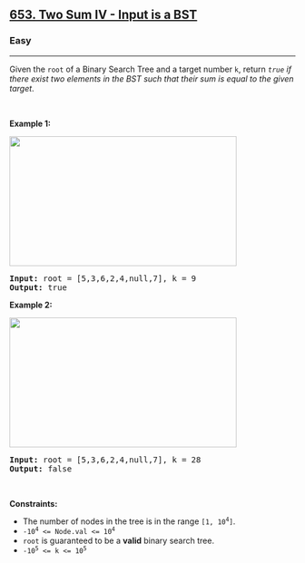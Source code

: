 <h2><a href="https://leetcode.com/problems/two-sum-iv-input-is-a-bst/">653. Two Sum IV - Input is a BST</a></h2><h3>Easy</h3><hr><div><p>Given the <code>root</code> of a Binary Search Tree and a target number <code>k</code>, return <em><code>true</code> if there exist two elements in the BST such that their sum is equal to the given target</em>.</p>

<p>&nbsp;</p>
<p><strong>Example 1:</strong></p>
<img alt="" src="https://assets.leetcode.com/uploads/2020/09/21/sum_tree_1.jpg" style="width: 400px; height: 229px;">
<pre><strong>Input:</strong> root = [5,3,6,2,4,null,7], k = 9
<strong>Output:</strong> true
</pre>

<p><strong>Example 2:</strong></p>
<img alt="" src="https://assets.leetcode.com/uploads/2020/09/21/sum_tree_2.jpg" style="width: 400px; height: 229px;">
<pre><strong>Input:</strong> root = [5,3,6,2,4,null,7], k = 28
<strong>Output:</strong> false
</pre>

<p>&nbsp;</p>
<p><strong>Constraints:</strong></p>

<ul>
	<li>The number of nodes in the tree is in the range <code>[1, 10<sup>4</sup>]</code>.</li>
	<li><code>-10<sup>4</sup>&nbsp;&lt;= Node.val &lt;= 10<sup>4</sup></code></li>
	<li><code>root</code> is guaranteed to be a <strong>valid</strong> binary search tree.</li>
	<li><code>-10<sup>5</sup>&nbsp;&lt;= k &lt;= 10<sup>5</sup></code></li>
</ul>
</div>